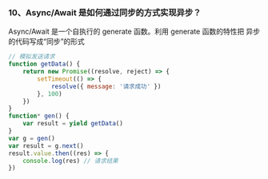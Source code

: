 ### 10、Async/Await 是如何通过同步的方式实现异步？

Async/Await 是一个自执行的 generate 函数。利用 generate 函数的特性把 异步的代码写成“同步”的形式

```js
// 模拟发送请求
function getData() {
    return new Promise((resolve, reject) => {
        setTimeout(() => {
            resolve({ message: '请求成功' })
        }, 100)
    })
}
function* gen() {
    var result = yield getData()
}
var g = gen()
var result = g.next()
result.value.then((res) => {
    console.log(res) // 请求结果
})
```
